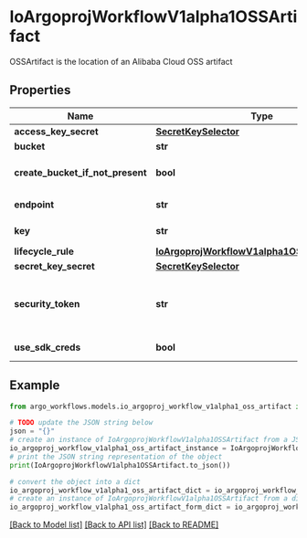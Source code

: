 # IoArgoprojWorkflowV1alpha1OSSArtifact

OSSArtifact is the location of an Alibaba Cloud OSS artifact

## Properties

Name | Type | Description | Notes
------------ | ------------- | ------------- | -------------
**access_key_secret** | [**SecretKeySelector**](SecretKeySelector.md) |  | [optional] 
**bucket** | **str** | Bucket is the name of the bucket | [optional] 
**create_bucket_if_not_present** | **bool** | CreateBucketIfNotPresent tells the driver to attempt to create the OSS bucket for output artifacts, if it doesn&#39;t exist | [optional] 
**endpoint** | **str** | Endpoint is the hostname of the bucket endpoint | [optional] 
**key** | **str** | Key is the path in the bucket where the artifact resides | 
**lifecycle_rule** | [**IoArgoprojWorkflowV1alpha1OSSLifecycleRule**](IoArgoprojWorkflowV1alpha1OSSLifecycleRule.md) |  | [optional] 
**secret_key_secret** | [**SecretKeySelector**](SecretKeySelector.md) |  | [optional] 
**security_token** | **str** | SecurityToken is the user&#39;s temporary security token. For more details, check out: https://www.alibabacloud.com/help/doc-detail/100624.htm | [optional] 
**use_sdk_creds** | **bool** | UseSDKCreds tells the driver to figure out credentials based on sdk defaults. | [optional] 

## Example

```python
from argo_workflows.models.io_argoproj_workflow_v1alpha1_oss_artifact import IoArgoprojWorkflowV1alpha1OSSArtifact

# TODO update the JSON string below
json = "{}"
# create an instance of IoArgoprojWorkflowV1alpha1OSSArtifact from a JSON string
io_argoproj_workflow_v1alpha1_oss_artifact_instance = IoArgoprojWorkflowV1alpha1OSSArtifact.from_json(json)
# print the JSON string representation of the object
print(IoArgoprojWorkflowV1alpha1OSSArtifact.to_json())

# convert the object into a dict
io_argoproj_workflow_v1alpha1_oss_artifact_dict = io_argoproj_workflow_v1alpha1_oss_artifact_instance.to_dict()
# create an instance of IoArgoprojWorkflowV1alpha1OSSArtifact from a dict
io_argoproj_workflow_v1alpha1_oss_artifact_form_dict = io_argoproj_workflow_v1alpha1_oss_artifact.from_dict(io_argoproj_workflow_v1alpha1_oss_artifact_dict)
```
[[Back to Model list]](../README.md#documentation-for-models) [[Back to API list]](../README.md#documentation-for-api-endpoints) [[Back to README]](../README.md)


